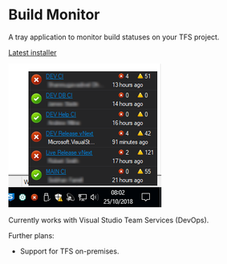 # Build Monitor

A tray application to monitor build statuses on your TFS project.

[Latest installer](https://github.com/oatsoda/BuildMonitor/raw/master/Binaries/BuildMonitor.Setup.msi)

![Screenshot](https://raw.githubusercontent.com/oatsoda/BuildMonitor/master/screenshot.png)

Currently works with Visual Studio Team Services (DevOps).  

Further plans:

- Support for TFS on-premises.
